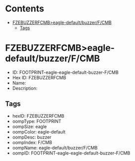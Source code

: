 



Contents
========

* [FZEBUZZERFCMB>eagle-default/buzzer/F/CMB](#fzebuzzerfcmbeagle-defaultbuzzerfcmb)
	* [Tags](#tags)

# FZEBUZZERFCMB>eagle-default/buzzer/F/CMB

- ID: FOOTPRINT-eagle-eagle-default-buzzer-F/CMB
- Hex ID: FZEBUZZERFCMB
- Name: 
- Description: 

## Tags

- hexID: FZEBUZZERFCMB
- oompType: FOOTPRINT
- oompSize: eagle
- oompColor: eagle-default
- oompDesc: buzzer
- oompIndex: F/CMB
- oompName: eagle-default/buzzer/F/CMB
- oompID: FOOTPRINT-eagle-eagle-default-buzzer-F/CMB
